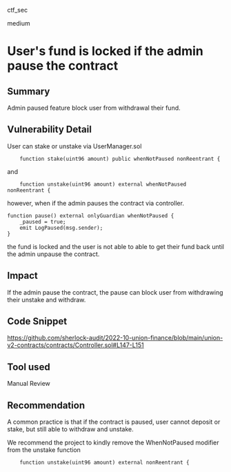 ctf_sec

medium

# User's fund is locked if the admin pause the contract

## Summary

Admin paused feature block user from withdrawal their fund.

## Vulnerability Detail

User can stake or unstake via UserManager.sol

```solidity
    function stake(uint96 amount) public whenNotPaused nonReentrant {
```

and 

```solidity
    function unstake(uint96 amount) external whenNotPaused nonReentrant {
```

however, when if the admin pauses the contract via controller.

```solidity
function pause() external onlyGuardian whenNotPaused {
    _paused = true;
    emit LogPaused(msg.sender);
}
```

 the fund is locked and the user is not able to able to get their fund back until the admin unpause the contract.

## Impact

If the admin pause the contract, the pause can block user from withdrawing their unstake and withdraw.

## Code Snippet

https://github.com/sherlock-audit/2022-10-union-finance/blob/main/union-v2-contracts/contracts/Controller.sol#L147-L151

## Tool used

Manual Review

## Recommendation

A common practice is that if the contract is paused, user cannot deposit or stake, but still able to withdraw and unstake.

We recommend the project to kindly remove the WhenNotPaused modifier from the unstake function

```solidity
    function unstake(uint96 amount) external nonReentrant {
```